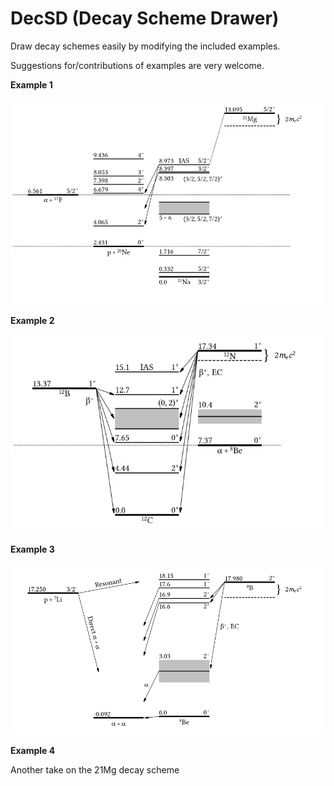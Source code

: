 # DecSD (Decay Scheme Drawer)

Draw decay schemes easily by modifying the included examples.

Suggestions for/contributions of examples are very welcome.

**Example 1**

![Example decay scheme 1](images/21mg.jpg "Example decay scheme 1")

**Example 2**

![Example decay scheme 2](images/12c.jpg "Example decay scheme 2")

**Example 3**

![Example decay scheme 3](images/8be.png "Example decay scheme 3")

**Example 4**

Another take on the 21Mg decay scheme